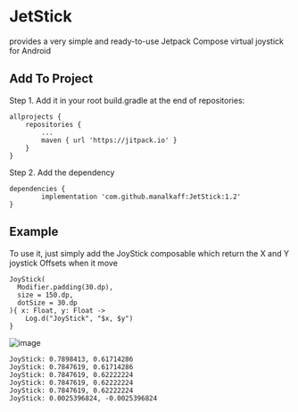 # JetStick

provides a very simple and ready-to-use Jetpack Compose virtual joystick for Android


## Add To Project
Step 1. Add it in your root build.gradle at the end of repositories:

	allprojects {
		repositories {
			...
			maven { url 'https://jitpack.io' }
		}
	}
  
Step 2. Add the dependency

	dependencies {
	        implementation 'com.github.manalkaff:JetStick:1.2'
	}
  
  
## Example
To use it, just simply add the JoyStick composable which return the X and Y joystick Offsets when it move
  ```
  JoyStick(
	Modifier.padding(30.dp),
	size = 150.dp,
	dotSize = 30.dp
  ){ x: Float, y: Float ->
      Log.d("JoyStick", "$x, $y")
  }
  ```
  
  ![image](https://user-images.githubusercontent.com/29891473/177016060-ce4b7784-cff1-42c2-bac8-0df2229f385f.png)

```
JoyStick: 0.7898413, 0.61714286
JoyStick: 0.7847619, 0.61714286
JoyStick: 0.7847619, 0.62222224
JoyStick: 0.7847619, 0.62222224
JoyStick: 0.7847619, 0.62222224
JoyStick: 0.0025396824, -0.0025396824
````
